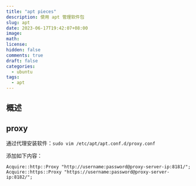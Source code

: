 ```yaml
---
title: "apt pieces"
description: 使用 apt 管理软件包
slug: apt
date: 2023-06-17T19:42:07+08:00
image:
math:
license:
hidden: false
comments: true
draft: false
categories:
  - ubuntu
tags:
  - apt
---
```


## 概述

## proxy

通过代理安装软件：`sudo vim /etc/apt/apt.conf.d/proxy.conf`

添加如下内容：

```shell
Acquire::http::Proxy "http://username:password@proxy-server-ip:8181/";
Acquire::https::Proxy "https://username:password@proxy-server-ip:8182/";
```
